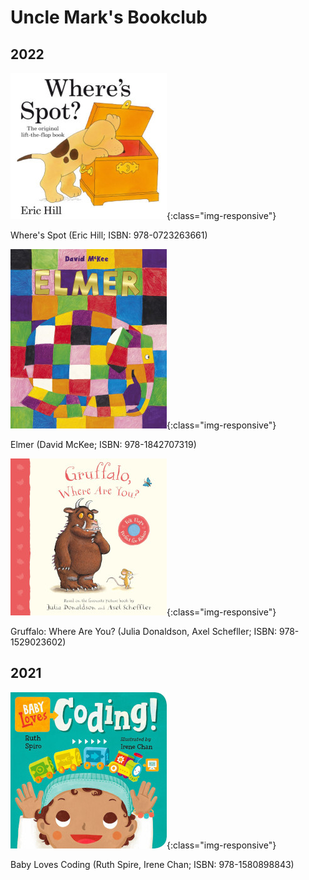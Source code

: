 # Uncle Mark's Bookclub

## 2022

![Where's Spot?](/2022_04_1_Spot.jpg){:class="img-responsive"}

Where's Spot (Eric Hill; ISBN: 978-0723263661)

![Elmer: David McKee](/2022_02_1_Elmer.jpg){:class="img-responsive"}

Elmer (David McKee; ISBN: 978-1842707319)

![Gruffalo: Where Are You?: Julia Donaldson and Axel Schefller](/2022_01_1_Gruffalo.jpg){:class="img-responsive"}

Gruffalo: Where Are You? (Julia Donaldson, Axel Schefller; ISBN: 978-1529023602)

## 2021

![Baby Loves Coding: Ruth Spire, Irene Chan](/2021_12_1_BabyCoding.jpg){:class="img-responsive"}

Baby Loves Coding (Ruth Spire, Irene Chan; ISBN: 978-1580898843)
